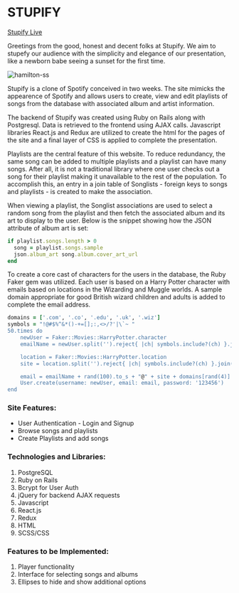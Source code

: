 # STUPIFY

[Stupify Live](https://stupify.herokuapp.com/#/)

Greetings from the good, honest and decent folks at Stupify. We aim to stupefy our audience with the simplicity and elegance of our presentation, like a newborn babe seeing a sunset for the first time.

![hamilton-ss](https://user-images.githubusercontent.com/16912968/60735158-1eb0c700-9f07-11e9-9de2-d6953625f051.png)

Stupify is a clone of Spotify conceived in two weeks. The site mimicks the appearence of Spotify and allows users to create, view and edit playlists of songs from the database with associated album and artist information.

The backend of Stupify was created using Ruby on Rails along with Postgresql. Data is retrieved to the frontend using AJAX calls. Javascript libraries React.js and Redux are utilized to create the html for the pages of the site and a final layer of CSS is applied to complete the presentation.

Playlists are the central feature of this website.  To reduce redundancy, the same song can be added to multiple playlists and a playlist can have many songs. After all, it is not a traditional library where one user checks out a song for their playlist making it unavailable to the rest of the population. To accomplish this, an entry in a join table of Songlists - foreign keys to songs and playlists - is created to make the association.

When viewing a playlist, the Songlist associations are used to select a random song from the playlist and then fetch the associated album and its art to display to the user. Below is the snippet showing how the JSON attribute of album art is set:

``` ruby
if playlist.songs.length > 0
  song = playlist.songs.sample
  json.album_art song.album.cover_art_url
end
```

To create a core cast of characters for the users in the database, the Ruby Faker gem was utilized. Each user is based on a Harry Potter character with emails based on locations in the Wizarding and Muggle worlds. A sample domain appropriate for good British wizard children and adults is added to complete the email address.

``` ruby
domains = ['.com', '.co', '.edu', '.uk', '.wiz']
symbols = "!@#$%^&*()-+=[];:,<>/?'|\`~ "
50.times do
    newUser = Faker::Movies::HarryPotter.character
    emailName = newUser.split('').reject{ |ch| symbols.include?(ch) }.join("").downcase

    location = Faker::Movies::HarryPotter.location
    site = location.split('').reject{ |ch| symbols.include?(ch) }.join("").downcase

    email = emailName + rand(100).to_s + "@" + site + domains[rand(4)]
    User.create(username: newUser, email: email, password: '123456')
end
```
### Site Features:

* User Authentication - Login and Signup
* Browse songs and playlists
* Create Playlists and add songs

### Technologies and Libraries:
 1.	PostgreSQL
 2. Ruby on Rails
 3. Bcrypt for User Auth
 4. jQuery for backend AJAX requests
 5. Javascript
 6. React.js
 7. Redux
 8.	HTML
 9.	SCSS/CSS

### Features to be Implemented:
 1. Player functionality
 2. Interface for selecting songs and albums
 3. Ellipses to hide and show additional options

